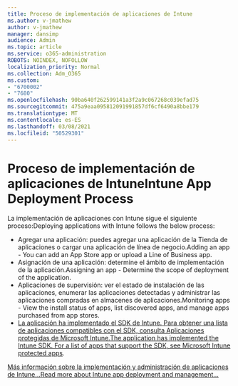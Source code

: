 ```yaml
---
title: Proceso de implementación de aplicaciones de Intune
ms.author: v-jmathew
author: v-jmathew
manager: dansimp
audience: Admin
ms.topic: article
ms.service: o365-administration
ROBOTS: NOINDEX, NOFOLLOW
localization_priority: Normal
ms.collection: Adm_O365
ms.custom:
- "6700002"
- "7680"
ms.openlocfilehash: 90ba640f262599141a3f2a9c067268c039efad75
ms.sourcegitcommit: 475a9eaa095812091991857df6cf6490a8bbe179
ms.translationtype: MT
ms.contentlocale: es-ES
ms.lasthandoff: 03/08/2021
ms.locfileid: "50529301"
---
```

# <a name="intune-app-deployment-process"></a><span data-ttu-id="0f060-102">Proceso de implementación de aplicaciones de Intune</span><span class="sxs-lookup"><span data-stu-id="0f060-102">Intune App Deployment Process</span></span>

<span data-ttu-id="0f060-103">La implementación de aplicaciones con Intune sigue el siguiente proceso:</span><span class="sxs-lookup"><span data-stu-id="0f060-103">Deploying applications with Intune follows the below process:</span></span>

- <span data-ttu-id="0f060-104">Agregar una aplicación: puedes agregar una aplicación de la Tienda de aplicaciones o cargar una aplicación de línea de negocio.</span><span class="sxs-lookup"><span data-stu-id="0f060-104">Adding an app - You can add an App Store app or upload a Line of Business app.</span></span>
- <span data-ttu-id="0f060-105">Asignación de una aplicación: determine el ámbito de implementación de la aplicación.</span><span class="sxs-lookup"><span data-stu-id="0f060-105">Assigning an app - Determine the scope of deployment of the application.</span></span>
- <span data-ttu-id="0f060-106">Aplicaciones de supervisión: ver el estado de instalación de las aplicaciones, enumerar las aplicaciones detectadas y administrar las aplicaciones compradas en almacenes de aplicaciones.</span><span class="sxs-lookup"><span data-stu-id="0f060-106">Monitoring apps - View the install status of apps, list discovered apps, and manage apps purchased from app stores.</span></span>
- <span data-ttu-id="0f060-107">[La aplicación ha implementado el SDK de Intune. Para obtener una lista de aplicaciones compatibles con el SDK, consulta Aplicaciones protegidas de Microsoft Intune.](https://docs.microsoft.com/mem/intune/apps/apps-supported-intune-apps)</span><span class="sxs-lookup"><span data-stu-id="0f060-107">[The application has implemented the Intune SDK. For a list of apps that support the SDK, see Microsoft Intune protected apps](https://docs.microsoft.com/mem/intune/apps/apps-supported-intune-apps).</span></span>

[<span data-ttu-id="0f060-108">Más información sobre la implementación y administración de aplicaciones de Intune...</span><span class="sxs-lookup"><span data-stu-id="0f060-108">Read more about Intune app deployment and management...</span></span>](https://docs.microsoft.com/mem/intune/apps/app-management)
